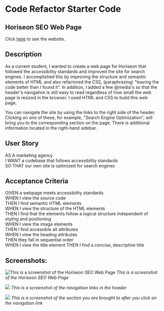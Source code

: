 # Code Refactor Starter Code

## Horiseon SEO Web Page

Click [here](#) to see the website.

## Description

As a current student, I wanted to create a web page for Horiseon that followed the accessibility standards and improved the site for search engines.  I accomplished this by improving the structure and semantic elements of HTML and also refactored the CSS, (paraphrasing) "leaving the code better than I found it".  In addition, I added a few @media's so that the header's navigation is still easy to read regardless of how small the web page is resized in the browser.  I used HTML and CSS to build this web page.

You can navigate the site by using the links to the right side of the header.  Clicking on one of these, for example, "Search Engine Optimization", will bring you to the corresponding section on the page.  There is additional information located in the right-hand sidebar.

## User Story

AS A marketing agency\
I WANT a codebase that follows accessibility standards\
SO THAT our own site is optimized for search engines

## Acceptance Criteria

GIVEN a webpage meets accessibility standards\
WHEN I view the source code\
THEN I find semantic HTML elements\
WHEN I view the structure of the HTML elements\
THEN I find that the elements follow a logical structure independent of styling and positioning\
WHEN I view the image elements\
THEN I find accessible alt attributes\
WHEN I view the heading attributes\
THEN they fall in sequential order\
WHEN I view the title element
THEN I find a concise, descriptive title

## Screenshots:

![This is a screenshot of the Horiseon SEO Web Page](https://github.com/jenstem/seo_page/blob/main/assets/images/Screen%20shot%20of%20Horiseon%20SEO%20Web%20Page.png)
*This is a screenshot of the Horiseon SEO Web Page*

![](https://github.com/jenstem/seo_page/blob/main/assets/images/Screen%20shot%20of%20link%20in%20navigation%20bar.jpg)
*This is a screenshot of the navigation links in the header*

![](https://github.com/jenstem/seo_page/blob/main/assets/images/Screen%20shot%20of%20web%20page%20after%20clicking%20on%20link.jpg)
*This is a screenshot of the section you are brought to after you click on the navigation link*